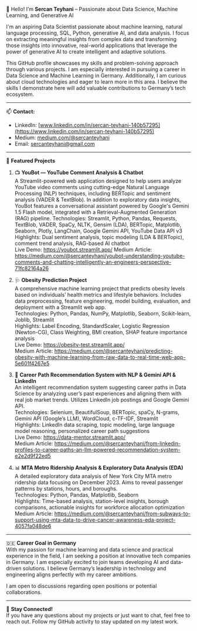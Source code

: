👋 Hello! I’m **Sercan Teyhani** – Passionate about Data Science, Machine Learning, and Generative AI

I'm an aspiring Data Scientist passionate about machine learning, natural language processing, SQL, Python, generative AI, and data analysis. I focus on extracting meaningful insights from complex data and transforming those insights into innovative, real-world applications that leverage the power of generative AI to create intelligent and adaptive solutions.

This GitHub profile showcases my skills and problem-solving approach through various projects. I am especially interested in pursuing a career in Data Science and Machine Learning in Germany. Additionally, I am curious about cloud technologies and eager to learn more in this area. I believe the skills I demonstrate here will add valuable contributions to Germany’s tech ecosystem.


---

📫 **Contact:**  
- LinkedIn: [www.linkedin.com/in/sercan-teyhani-140b57295](https://www.linkedin.com/in/sercan-teyhani-140b57295)  
- Medium: [medium.com/@sercanteyhani](https://medium.com/@sercanteyhani)
- Email: [sercanteyhani@gmail.com](mailto:sercanteyhani@gmail.com)  

---

🚀 **Featured Projects**
1. 📺 **YouBot — YouTube Comment Analysis & Chatbot**  
A Streamlit-powered web application designed to help users analyze YouTube video comments using cutting-edge Natural Language Processing (NLP) techniques, including BERTopic and sentiment analysis (VADER & TextBlob).
In addition to exploratory data insights, YouBot features a conversational assistant powered by Google's Gemini 1.5 Flash model, integrated with a Retrieval-Augmented Generation (RAG) pipeline.
Technologies: Streamlit, Python, Pandas, Requests, TextBlob, VADER, SpaCy, NLTK, Gensim (LDA), BERTopic, Matplotlib, Seaborn, Plotly, LangChain, Google Gemini API, YouTube Data API v3  
Highlights: Dual sentiment analysis, topic modeling (LDA & BERTopic), comment trend analysis, RAG-based AI chatbot  
Live Demo: https://youbot.streamlit.app/ 
Medium Article: https://medium.com/@sercanteyhani/youbot-understanding-youtube-comments-and-chatting-intelligently-an-engineers-perspective-71fc82164a26

3. 🩺 **Obesity Prediction Project**  
A comprehensive machine learning project that predicts obesity levels based on individuals’ health metrics and lifestyle behaviors. Includes data preprocessing, feature engineering, model building, evaluation, and deployment with a Streamlit web app.  
Technologies: Python, Pandas, NumPy, Matplotlib, Seaborn, Scikit-learn, Joblib, Streamlit  
Highlights: Label Encoding, StandardScaler, Logistic Regression (Newton-CG), Class Weighting, BMI creation, SHAP feature importance analysis  
Live Demo: https://obesity-test.streamlit.app/  
Medium Article: https://medium.com/@sercanteyhani/predicting-obesity-with-machine-learning-from-raw-data-to-real-time-web-app-5e601f4267e5

4. 🧠 **Career Path Recommendation System with NLP & Gemini API & LinkedIn**  
An intelligent recommendation system suggesting career paths in Data Science by analyzing user’s past experiences and aligning them with real job market trends. Utilizes LinkedIn job postings and Google Gemini API.  
Technologies: Selenium, BeautifulSoup, BERTopic, spaCy, N-grams, Gemini API (Google’s LLM), WordCloud, c-TF-IDF, Streamlit  
Highlights: LinkedIn data scraping, topic modeling, large language model reasoning, personalized career path suggestions  
Live Demo: https://data-mentor.streamlit.app/  
Medium Article: https://medium.com/@sercanteyhani/from-linkedin-profiles-to-career-paths-an-llm-powered-recommendation-system-e2e2d9f22ed5

5. 📊 **MTA Metro Ridership Analysis & Exploratory Data Analysis (EDA)**  
A detailed exploratory data analysis of New York City MTA metro ridership data focusing on December 2023. Aims to reveal passenger patterns by stations, hours, and boroughs.  
Technologies: Python, Pandas, Matplotlib, Seaborn  
Highlights: Time-based analysis, station-level insights, borough comparisons, actionable insights for workforce allocation optimization  
Medium Article: https://medium.com/@sercanteyhani/from-subways-to-support-using-mta-data-to-drive-cancer-awareness-eda-project-4057fa048de6

---

🇩🇪 **Career Goal in Germany**  
With my passion for machine learning and data science and practical experience in the field, I am seeking a position at innovative tech companies in Germany. I am especially excited to join teams developing AI and data-driven solutions. I believe Germany’s leadership in technology and engineering aligns perfectly with my career ambitions.

I am open to discussions regarding open positions or potential collaborations.

---

🎉 **Stay Connected!**  
If you have any questions about my projects or just want to chat, feel free to reach out. Follow my GitHub activity to stay updated on my latest work.
